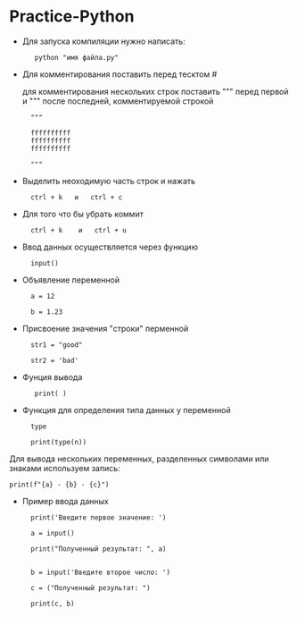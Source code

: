 # Practice-Python
* Для запуска компиляции нужно написать:

         python "имя файла.py"
* Для комментирования поставить перед тесктом #
  
  для комментирования нескольких строк поставить """ перед первой 
  и """ после последней, комментируемой строкой

        """

        ffffffffff
        ffffffffff
        ffffffffff
        
        """
* Выделить неоходимую часть строк и нажать
  
        ctrl + k   и   ctrl + c

* Для того что бы убрать коммит 
  
        ctrl + k    и   ctrl + u

* Ввод данных осуществляется через функцию  

        input()

* Объявление переменной

        a = 12

        b = 1.23

* Присвоение значения "строки" перменной

        str1 = "good"

        str2 = 'bad'

* Фунция вывода

         print( )

* Функция для определения типа данных у переменной

        type

        print(type(n))

Для вывода нескольких переменных, разделенных символами или знаками используем запись:

    print(f"{a} - {b} - {c}")

* Пример ввода данных

        print('Введите первое значение: ')
    
        a = input()
    
        print("Полученный результат: ", a)

    
        b = input('Введите второе число: ')
    
        c = ("Полученный результат: ")
    
        print(c, b)

